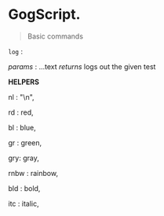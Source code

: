 # GogScript. 

> Basic commands

`log` :

*params* : ...text
*returns* logs out the given test

**HELPERS**

nl : "\n",

rd : red,

bl : blue,

gr : green,

gry: gray,

rnbw : rainbow,

bld  : bold,

itc  : italic,
